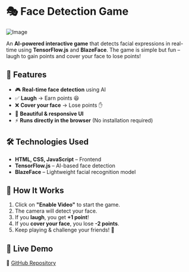 

# 🎭 Face Detection Game


![Image](https://github.com/user-attachments/assets/7c4dfb4a-4075-4c07-8f4f-447095f23992)

An **AI-powered interactive game** that detects facial expressions in real-time using **TensorFlow.js** and **BlazeFace**. The game is simple but fun – laugh to gain points and cover your face to lose points!

## 🚀 Features
- 🎮 **Real-time face detection** using AI  
- ✅ **Laugh** → Earn points 😆  
- ❌ **Cover your face** → Lose points ✋  
- 🎨 **Beautiful & responsive UI**  
- ⚡ **Runs directly in the browser** (No installation required)  

## 🛠️ Technologies Used
- **HTML, CSS, JavaScript** – Frontend
- **TensorFlow.js** – AI-based face detection
- **BlazeFace** – Lightweight facial recognition model

## 🎥 How It Works
1. Click on **"Enable Video"** to start the game.  
2. The camera will detect your face.  
3. If you **laugh**, you get **+1 point**!  
4. If you **cover your face**, you lose **-2 points**.  
5. Keep playing & challenge your friends! 🚀  

## 📌 Live Demo
🔗 [GitHub Repository](https://github.com/shriyashsoni/Face-Detection-Game)

